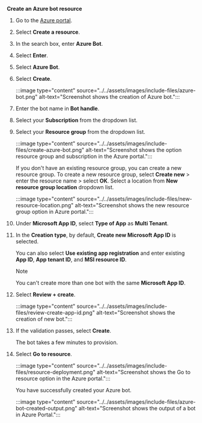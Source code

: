 **Create an Azure bot resource**

1. Go to the [Azure portal](https://portal.azure.com/).
1. Select **Create a resource**.
1. In the search box, enter **Azure Bot**.
1. Select **Enter**.
1. Select **Azure Bot**.
1. Select **Create**.

    :::image type="content" source="../../assets/images/include-files/azure-bot.png" alt-text="Screenshot shows the creation of Azure bot.":::

1. Enter the bot name in **Bot handle**.
1. Select your **Subscription** from the dropdown list.
1. Select your **Resource group** from the dropdown list.

    :::image type="content" source="../../assets/images/include-files/create-azure-bot.png" alt-text="Screenshot shows the option resource group and subscription in the Azure portal.":::
    
    If you don't have an existing resource group, you can create a new resource group. To create a new resource group, select **Create new** > enter the resource name > select **OK**. Select a location from **New resource group location** dropdown list.
    
    :::image type="content" source="../../assets/images/include-files/new-resource-location.png" alt-text="Screenshot shows the new resource group option in Azure portal.":::

1. Under **Microsoft App ID**, select **Type of App** as **Multi Tenant**. 

1. In the **Creation type**, by default, **Create new Microsoft App ID** is selected.

    You can also select **Use existing app registration** and enter existing **App ID**, **App tenant ID**, and **MSI resource ID**.

    > [!NOTE]
    > You can't create more than one bot with the same **Microsoft App ID**.

1. Select **Review + create**.

    :::image type="content" source="../../assets/images/include-files/review-create-app-id.png" alt-text="Screenshot shows the creation of new bot.":::   

1. If the validation passes, select **Create**. 

    The bot takes a few minutes to provision.

1. Select **Go to resource**. 

    :::image type="content" source="../../assets/images/include-files/resource-deployment.png" alt-text="Screenshot shows the Go to resource option in the Azure portal.":::
    
    You have successfully created your Azure bot.

    :::image type="content" source="../../assets/images/include-files/azure-bot-created-output.png" alt-text="Screenshot shows the output of a bot in Azure Portal.":::
